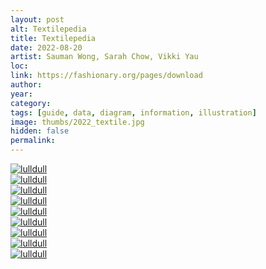```yaml
---
layout: post
alt: Textilepedia 
title: Textilepedia 
date: 2022-08-20
artist: Sauman Wong, Sarah Chow, Vikki Yau
loc: 
link: https://fashionary.org/pages/download
author: 
year: 
category: 
tags: [guide, data, diagram, information, illustration]
image: thumbs/2022_textile.jpg
hidden: false
permalink:
---
```





<div class="post_image">
	<a href="{{ site.baseurl }}/images/posts/2022_textile/001.jpg" target="_blank">
	<img src="{{ site.baseurl }}/images/posts/2022_textile/001.jpg" alt="lulldull"></a>
</div>

<div class="post_image">
	<a href="{{ site.baseurl }}/images/posts/2022_textile/002.jpg" target="_blank">
	<img src="{{ site.baseurl }}/images/posts/2022_textile/002.jpg" alt="lulldull"></a>
</div>

<div class="post_image">
	<a href="{{ site.baseurl }}/images/posts/2022_textile/003.jpg" target="_blank">
	<img src="{{ site.baseurl }}/images/posts/2022_textile/003.jpg" alt="lulldull"></a>
</div>

<div class="post_image">
	<a href="{{ site.baseurl }}/images/posts/2022_textile/004.jpg" target="_blank">
	<img src="{{ site.baseurl }}/images/posts/2022_textile/004.jpg" alt="lulldull"></a>
</div>


<div class="post_image">
	<a href="{{ site.baseurl }}/images/posts/2022_textile/005.jpg" target="_blank">
	<img src="{{ site.baseurl }}/images/posts/2022_textile/005.jpg" alt="lulldull"></a>
</div>

<div class="post_image">
	<a href="{{ site.baseurl }}/images/posts/2022_textile/006.jpg" target="_blank">
	<img src="{{ site.baseurl }}/images/posts/2022_textile/006.jpg" alt="lulldull"></a>
</div>


<div class="post_image">
	<a href="{{ site.baseurl }}/images/posts/2022_textile/007.jpg" target="_blank">
	<img src="{{ site.baseurl }}/images/posts/2022_textile/007.jpg" alt="lulldull"></a>
</div>


<div class="post_image">
	<a href="{{ site.baseurl }}/images/posts/2022_textile/008.jpg" target="_blank">
	<img src="{{ site.baseurl }}/images/posts/2022_textile/008.jpg" alt="lulldull"></a>
</div>


<div class="post_image">
	<a href="{{ site.baseurl }}/images/posts/2022_textile/009.jpg" target="_blank">
	<img src="{{ site.baseurl }}/images/posts/2022_textile/009.jpg" alt="lulldull"></a>
</div>

